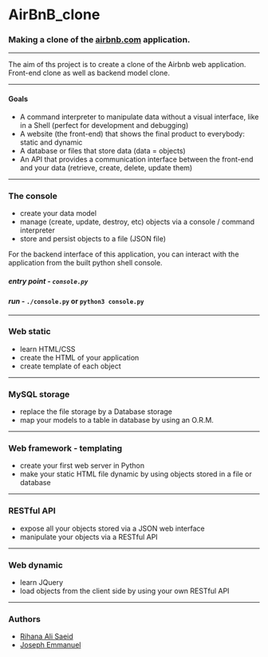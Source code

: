 # AirBnB_clone

### Making a clone of the [airbnb.com](airbnb.com) application.

---

The aim of ths project is to create a clone of the Airbnb web application. Front-end clone as well as backend model clone.

---
#### Goals

- A command interpreter to manipulate data without a visual interface, like in a Shell (perfect for development and debugging)
- A website (the front-end) that shows the final product to everybody: static and dynamic
- A database or files that store data (data = objects)
- An API that provides a communication interface between the front-end and your data (retrieve, create, delete, update them)

---

### The console
- create your data model
- manage (create, update, destroy, etc) objects via a console / command interpreter
- store and persist objects to a file (JSON file)

For the backend interface of this application, you can interact with the application from the built python shell console.
##### *entry point* - ```console.py```

#### *run* - `./console.py` or `python3 console.py`

---
### Web static
- learn HTML/CSS
- create the HTML of your application
- create template of each object

---

### MySQL storage
- replace the file storage by a Database storage
- map your models to a table in database by using an O.R.M.
---

### Web framework - templating
- create your first web server in Python
- make your static HTML file dynamic by using objects stored in a file or database
---

### RESTful API
- expose all your objects stored via a JSON web interface
- manipulate your objects via a RESTful API
---

### Web dynamic
- learn JQuery
- load objects from the client side by using your own RESTful API
---

### Authors
- [Rihana Ali Saeid](https://github.com/avocadoclouds)
- [Joseph Emmanuel](https://github.com/dnjoe96)